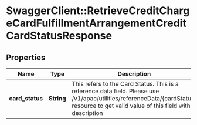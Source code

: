 # SwaggerClient::RetrieveCreditChargeCardFulfillmentArrangementCreditCardStatusResponse

## Properties
Name | Type | Description | Notes
------------ | ------------- | ------------- | -------------
**card_status** | **String** | This refers to the Card Status. This is a reference data field. Please use /v1/apac/utilities/referenceData/{cardStatus} resource to get valid value of this field with description | 

